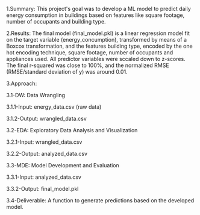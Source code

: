 1.Summary: This project's goal was to develop a ML model to predict daily energy consumption in buildings based on features like square footage, number of occupants and building type.

2.Results: The final model (final_model.pkl) is a linear regression model fit on the target variable (energy_concumption), transformed by means of a Boxcox transformation, and the features building type, encoded by the one hot encoding technique, square footage, number of occupants and appliances used. All predictor variables were sccaled down to z-scores. The final r-squared was close to 100%, and the normalized RMSE (RMSE/standard deviation of y) was around 0.01.

3.Approach:

3.1-DW: Data Wrangling

  3.1.1-Input: energy_data.csv (raw data)
  
  3.1.2-Output: wrangled_data.csv
  
3.2-EDA: Exploratory Data Analysis and Visualization

  3.2.1-Input: wrangled_data.csv
  
  3.2.2-Output: analyzed_data.csv
 
3.3-MDE: Model Development and Evaluation

  3.3.1-Input: analyzed_data.csv
  
  3.3.2-Output: final_model.pkl

3.4-Deliverable: A function to generate predictions based on the developed model.
